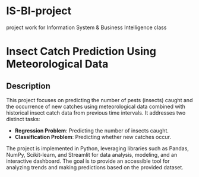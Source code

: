 # IS-BI-project
project work for Information System &amp; Business Intelligence class


# Insect Catch Prediction Using Meteorological Data

## Description
This project focuses on predicting the number of pests (insects) caught and the occurrence of new catches using meteorological data combined with historical insect catch data from previous time intervals. It addresses two distinct tasks:
- **Regression Problem**: Predicting the number of insects caught.
- **Classification Problem**: Predicting whether new catches occur.

The project is implemented in Python, leveraging libraries such as Pandas, NumPy, Scikit-learn, and Streamlit for data analysis, modeling, and an interactive dashboard. The goal is to provide an accessible tool for analyzing trends and making predictions based on the provided dataset.

